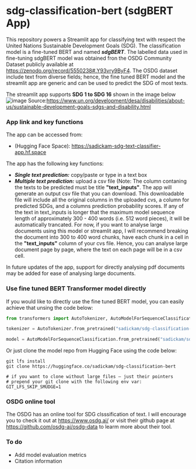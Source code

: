 # sdg-classification-bert (sdgBERT App)
This repository powers a Streamlit app for classifying text with respect the United Nations Sustainable Development Goals (SDG). The classification model is a fine-tuned BERT and named _**sdgBERT**_. The labelled data used in fine-tuning sdgBERT model was obtained fron the OSDG Community Dataset publicly available at https://zenodo.org/record/5550238#.Y93vry9ByF4. The OSDG dataset include text from diverse fields; hence, the fine tuned BERT model and the streamlit app are generic and can be used to predict the SDG of most texts.  

The streamlit app supports **SDG 1 to SDG 16** shown in the image below
![image](https://user-images.githubusercontent.com/73560591/216751462-ced482ba-5d8e-48aa-9a48-5557979a35f1.png)
Source:https://www.un.org/development/desa/disabilities/about-us/sustainable-development-goals-sdgs-and-disability.html

### App link and key functions
The app can be accessed from: 
- (Hugging Face Space): https://sadickam-sdg-text-classifier-app.hf.space 

The app has the following key functions:
- _**Single text prediction:**_ copy/paste or type in a text box
- _**Multiple text prediction:**_ upload a csv file (Note: The column contaning the texts to be predicted must be title **"text_inputs"**. The app will generate an output csv file that you can download. This downloadable file will include all the original columns in the uploaded cvs, a column for predicted SDGs, and a columns prediction probability scores. If any of the text in text_inputs is longer that the maximum model sequence length of approximately 300 - 400 words (i.e. 512 word pieces), it will be automatically trancated. For now, if you want to analyse large documents using this model or streamlit app, I will recommend breaking the document into 300 to 400 word chunks, have each chunk in a cell in the **"text_inputs"** column of your cvs file. Hence, you can analyse large document page by page, where the text on each page will be in a csv cell. 

In future updates of the app, support for directly analysing pdf documents may be added for ease of analysing large documents.

### Use fine tuned BERT Transformer model directly
If you would like to directly use the fine tuned BERT model, you can easily achieve that unsing the code below: 
```python
from transformers import AutoTokenizer, AutoModelForSequenceClassification

tokenizer = AutoTokenizer.from_pretrained("sadickam/sdg-classification-bert")

model = AutoModelForSequenceClassification.from_pretrained("sadickam/sdg-classification-bert")
```
Or just clone the model repo from Hugging Face using the code below:
```
git lfs install
git clone https://huggingface.co/sadickam/sdg-classification-bert

# if you want to clone without large files – just their pointers
# prepend your git clone with the following env var:
GIT_LFS_SKIP_SMUDGE=1
```

### OSDG online tool
The OSDG has an online tool for SDG clsssification of text. I will encourage you to check it out at https://www.osdg.ai/ or visit their github page at https://github.com/osdg-ai/osdg-data to learm more about their tool.

### To do
- Add model evaluation metrics
- Citation information
